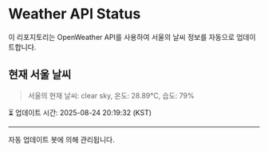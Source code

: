 
# Weather API Status

이 리포지토리는 OpenWeather API를 사용하여 서울의 날씨 정보를 자동으로 업데이트합니다.

## 현재 서울 날씨
> 서울의 현재 날씨: clear sky, 온도: 28.89°C, 습도: 79%

⏳ 업데이트 시간: 2025-08-24 20:19:32 (KST)

---
자동 업데이트 봇에 의해 관리됩니다.
